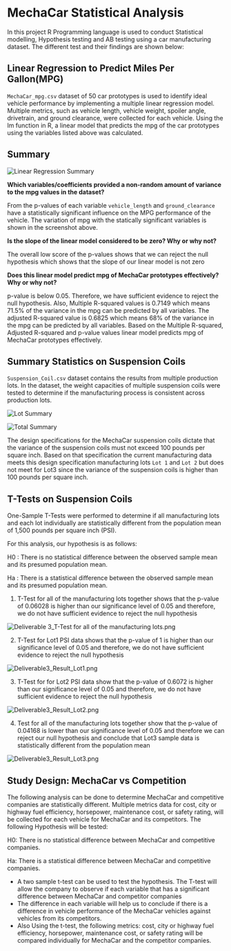 # MechaCar Statistical Analysis
In this project R Programming language is used to conduct Statistical modelling, Hypothesis testing and AB testing using a car manufacturing dataset. The different test and their findings are shown below:
## Linear Regression to Predict Miles Per Gallon(MPG)
```MechaCar_mpg.csv``` dataset of 50 car prototypes is used to identify ideal vehicle performance by implementing a multiple linear regression model. Multiple metrics, such as vehicle length, vehicle weight, spoiler angle, drivetrain, and ground clearance, were collected for each vehicle.
 Using the lm function in R, a linear model that predicts the mpg of the car prototypes using the variables listed above was calculated.

## Summary
![Linear Regression Summary](https://github.com/smj452/MechaCar_Statistical_Analysis/blob/main/Resources/Deliverable1_Result2.png)

**Which variables/coefficients provided a non-random amount of variance to the mpg values in the dataset?**

From the p-values of each variable ```vehicle_length``` and ```ground_clearance``` have a statistically significant influence on the MPG performance of the vehicle. The variation of mpg with the statically significant variables is shown in the screenshot above.

**Is the slope of the linear model considered to be zero? Why or why not?**

The overall low score of the p-values shows that we can reject the null hypothesis which shows that the slope of our linear model is not zero

**Does this linear model predict mpg of MechaCar prototypes effectively? Why or why not?**

p-value is below 0.05. Therefore, we have sufficient evidence to reject the null hypothesis. Also, Multiple R-squared values is 0.7149 which means 71.5% of the variance in the mpg can be predicted by all variables. The adjusted R-squared value is 0.6825 which means 68% of the variance in the mpg can be predicted by all variables. Based on the Multiple R-squared, Adjusted R-squared and p-value values linear model predicts mpg of MechaCar prototypes effectively.

## Summary Statistics on Suspension Coils

```Suspension_Coil.csv``` dataset contains the results from multiple production lots. In the dataset, the weight capacities of multiple suspension coils were tested to determine if the manufacturing process is consistent across production lots.

![Lot Summary](https://github.com/smj452/MechaCar_Statistical_Analysis/blob/main/Resources/Deliverable2_Lot_summary.png)

![Total Summary](https://github.com/smj452/MechaCar_Statistical_Analysis/blob/main/Resources/Deliverable2_Total_summary.png)

The design specifications for the MechaCar suspension coils dictate that the variance of the suspension coils must not exceed 100 pounds per square inch. Based on that specification the current manufacturing data meets this design specification manufacturing lots ```Lot 1``` and ```Lot 2``` but does not meet for Lot3 since the variance of the suspension coils is higher than 100 pounds per square inch.


## T-Tests on Suspension Coils

One-Sample T-Tests were performed to determine if all manufacturing lots and each lot individually are statistically different from the population mean of 1,500 pounds per square inch (PSI).

For this analysis, our hypothesis is as follows:

H0 : There is no statistical difference between the observed sample mean and its presumed population mean.

Ha : There is a statistical difference between the observed sample mean and its presumed population mean.

1. T-Test for all of the manufacturing lots together shows that the p-value of 0.06028 is higher than our significance level of 0.05 and therefore, we do not have sufficient evidence to reject the null hypothesis

![Deliverable 3_T-Test for all of the manufacturing lots.png](https://github.com/smj452/MechaCar_Statistical_Analysis/blob/main/Resources/Deliverable%203_T-Test%20for%20all%20of%20the%20manufacturing%20lots.png)

2. T-Test for Lot1 PSI data shows that the p-value of 1 is higher than our significance level of 0.05 and therefore, we do not have sufficient evidence to reject the null hypothesis

![Deliverable3_Result_Lot1.png](https://github.com/smj452/MechaCar_Statistical_Analysis/blob/main/Resources/Deliverable3_Result_Lot1.png)

3. T-Test for for Lot2 PSI data show that the p-value of 0.6072 is higher than our significance level of 0.05 and therefore, we do not have sufficient evidence to reject the null hypothesis

![Deliverable3_Result_Lot2.png](https://github.com/smj452/MechaCar_Statistical_Analysis/blob/main/Resources/Deliverable3_Result_Lot2.png)

4. Test for all of the manufacturing lots together show that the p-value of 0.04168 is lower than our significance level of 0.05 and therefore we can reject our null hypothesis and conclude that Lot3 sample data is statistically different from the population mean

![Deliverable3_Result_Lot3.png](https://github.com/smj452/MechaCar_Statistical_Analysis/blob/main/Resources/Deliverable3_Result_Lot3.png)


## Study Design: MechaCar vs Competition

The following analysis can be done to determine MechaCar and competitive companies are statistically different. Multiple metrics data for cost, city or highway fuel efficiency, horsepower, maintenance cost, or safety rating, will be collected for each vehicle for MechaCar and its competitors. The following Hypothesis will be tested:

H0: There is no statistical difference between MechaCar and competitive companies.

Ha: There is a statistical difference between MechaCar and competitive companies.

- A two sample t-test can be used to test the hypothesis. The T-test will allow the company to observe if each variable that has a significant difference between MechaCar and competitor companies
- The difference in each variable will help us to conclude if there is a difference in vehicle performance of the MechaCar vehicles against vehicles from its competitors.
- Also Using the t-test, the following metrics: cost, city or highway fuel efficiency, horsepower, maintenance cost, or safety rating will be compared individually for MechaCar and the competitor companies.

